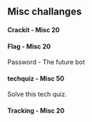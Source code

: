 ## Misc challanges

#### Crackit - Misc 20

#### Flag - Misc 20

Password - The future bot

#### techquiz - Misc 50

Solve this tech quiz.  

#### Tracking - Misc 20

